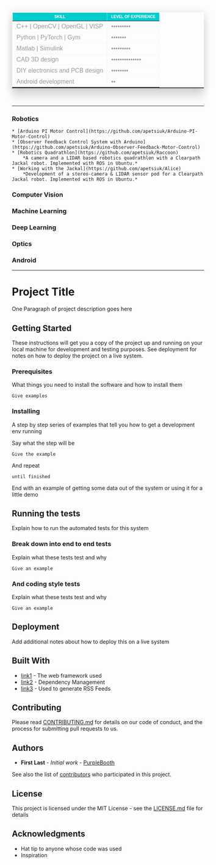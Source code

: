 <style>
@import "compass/css3";

table {
  width: 100%;
  font-family: 'Arial';
  margin: 15px auto;
  border-collapse: collapse;
  border: 1px dotted #eee;
  border-bottom: 2px solid #333;
  box-shadow: 0px 0px 20px rgba(0,0,0,0.10),
     0px 10px 20px rgba(0,0,0,0.05),
     0px 20px 20px rgba(0,0,0,0.05),
     0px 30px 20px rgba(0,0,0,0.05);
  tr {
     &:hover {
      background: #f4f4f4;
      
      td {
        color: #555;
        font-size: 10px;
      }
    }
  }
  th, td {
    color: #999;
    border: 1px dotted #eee;
    padding: 5px 10px;
    border-collapse: collapse;
  }
  th {
    background: #00cccc;
    color: #fff;
    text-transform: uppercase;
    font-size: 10px;
    &.last {
      border-right: none;
    }
  }
}
</style>

<table>
<thead>
<tr><th><b>Skill</b></th><th><b>Level of experience</b></th></tr>
</thead>
<tbody>
<tr><td>C++ | OpenCV | OpenGL | VISP</td><td>&bull;&bull;&bull;&bull;&bull;&bull;&bull;&bull;&bull;</td></tr>
<tr><td>Python | PyTorch | Gym</td><td>&bull;&bull;&bull;&bull;&bull;&bull;&bull;</td></tr>
<tr><td>Matlab | Simulink</td><td>&bull;&bull;&bull;&bull;&bull;&bull;&bull;&bull;&bull;</td></tr>
<tr><td>CAD 3D design</td><td>&bull;&bull;&bull;&bull;&bull;&bull;&bull;&bull;&bull;&bull;&bull;&bull;&bull;&bull;</td></tr>
<tr><td>DIY electronics and PCB design</td><td>&bull;&bull;&bull;&bull;&bull;&bull;&bull;&bull;</td></tr>
<tr><td>Android development</td><td>&bull;&bull;</td></tr>
</tbody>
</table>

<br/>

___


### Robotics
	* [Arduino PI Motor Control](https://github.com/apetsiuk/Arduino-PI-Motor-Control)
	* [Observer Feedback Control System with Arduino](https://github.com/apetsiuk/Arduino-Observer-Feedback-Motor-Control)
	* [Robotics Quadrathlon](https://github.com/apetsiuk/Raccoon)
		*A camera and a LIDAR based robotics quadrathlon with a Clearpath Jackal robot. Implemented with ROS in Ubuntu.*
	* [Working with the Jackal](https://github.com/apetsiuk/Alice)
		*Development of a stereo-camera & LIDAR sensor pod for a Clearpath Jackal robot. Implemented with ROS in Ubuntu.*

### Computer Vision

### Machine Learning

### Deep Learning

### Optics

### Android


___



# Project Title

One Paragraph of project description goes here

## Getting Started

These instructions will get you a copy of the project up and running on your local machine for development and testing purposes. See deployment for notes on how to deploy the project on a live system.

### Prerequisites

What things you need to install the software and how to install them

```
Give examples
```

### Installing

A step by step series of examples that tell you how to get a development env running

Say what the step will be

```
Give the example
```

And repeat

```
until finished
```

End with an example of getting some data out of the system or using it for a little demo

## Running the tests

Explain how to run the automated tests for this system

### Break down into end to end tests

Explain what these tests test and why

```
Give an example
```

### And coding style tests

Explain what these tests test and why

```
Give an example
```

## Deployment

Add additional notes about how to deploy this on a live system

## Built With

* [link1](http://link/) - The web framework used
* [link2](https://link/) - Dependency Management
* [link3](https://link/) - Used to generate RSS Feeds

## Contributing

Please read [CONTRIBUTING.md](https://link) for details on our code of conduct, and the process for submitting pull requests to us.

## Authors

* **First Last** - *Initial work* - [PurpleBooth](https://github.com/apetsiuk)

See also the list of [contributors](https://link) who participated in this project.

## License

This project is licensed under the MIT License - see the [LICENSE.md](LICENSE.md) file for details

## Acknowledgments

* Hat tip to anyone whose code was used
* Inspiration


